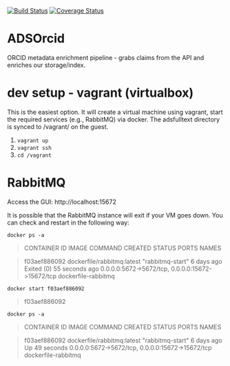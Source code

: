 [![Build Status](https://travis-ci.org/adsabs/ADSOrcid.svg)](https://travis-ci.org/adsabs/ADSOrcid)
[![Coverage Status](https://coveralls.io/repos/adsabs/ADSOrcid/badge.svg)](https://coveralls.io/r/adsabs/ADSOrcid)

# ADSOrcid

ORCID metadata enrichment pipeline - grabs claims from the API and enriches our storage/index.

dev setup - vagrant (virtualbox)
================================

This is the easiest option. It will create a virtual machine using vagrant, start the required services (e.g., RabbitMQ) via docker. The adsfulltext directory is synced to /vagrant/ on the guest.

1. `vagrant up`
1. `vagrant ssh`
1. `cd /vagrant`

RabbitMQ
========

Access the GUI: http://localhost:15672

It is possible that the RabbitMQ instance will exit if your VM goes down. You can check and restart in the following way:

`docker ps -a`


>CONTAINER ID        IMAGE                        COMMAND             CREATED             STATUS                      PORTS                                              NAMES

>f03aef886092        dockerfile/rabbitmq:latest   "rabbitmq-start"    6 days ago          Exited (0) 55 seconds ago   0.0.0.0:5672->5672/tcp, 0.0.0.0:15672->15672/tcp   dockerfile-rabbitmq   


`docker start f03aef886092`
>f03aef886092

`docker ps -a`
>CONTAINER ID        IMAGE                        COMMAND             CREATED             STATUS              PORTS                                              NAMES

>f03aef886092        dockerfile/rabbitmq:latest   "rabbitmq-start"    6 days ago          Up 49 seconds       0.0.0.0:5672->5672/tcp, 0.0.0.0:15672->15672/tcp   dockerfile-rabbitmq

